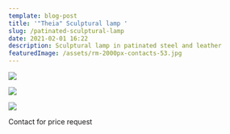 ```yaml
---
template: blog-post
title: '"Theia" Sculptural lamp '
slug: /patinated-sculptural-lamp
date: 2021-02-01 16:22
description: Sculptural lamp in patinated steel and leather
featuredImage: /assets/rm-2000px-contacts-53.jpg
---
```

![](/assets/img_1206.jpg)

![](/assets/img_1112.jpg)

![](/assets/img_1227.jpg)

Contact for price request